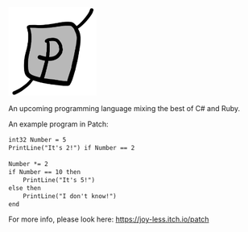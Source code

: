 <img src="Assets/Patch%20logo.png" width="175"/>

An upcoming programming language mixing the best of C# and Ruby.

An example program in Patch:

```Patch
int32 Number = 5
PrintLine("It's 2!") if Number == 2
 
Number *= 2
if Number == 10 then
    PrintLine("It's 5!")
else then
    PrintLine("I don't know!")
end
```

For more info, please look here: https://joy-less.itch.io/patch
